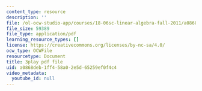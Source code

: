 ```yaml
---
content_type: resource
description: ''
file: /ol-ocw-studio-app/courses/18-06sc-linear-algebra-fall-2011/a0868deb1ff458a02e5d65259ef0f4c4_srxexLishgY.pdf
file_size: 59389
file_type: application/pdf
learning_resource_types: []
license: https://creativecommons.org/licenses/by-nc-sa/4.0/
ocw_type: OCWFile
resourcetype: Document
title: 3play pdf file
uid: a0868deb-1ff4-58a0-2e5d-65259ef0f4c4
video_metadata:
  youtube_id: null
---
```

